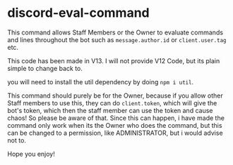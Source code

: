 # discord-eval-command

This command allows Staff Members or the Owner to evaluate commands and lines throughout the bot such as `message.author.id` or `client.user.tag` etc.

This code has been made in V13. I will not provide V12 Code, but its plain simple to change back to. 

you will need to install the util dependency by doing `npm i util`.

This command should purely be for the Owner, because if you allow other Staff members to use this, they can do `client.token`, which will give the bot's token, which then the staff member can use the token and cause chaos! So please be aware of that. Since this can happen, i have made the command only work when its the Owner who does the command, but this can be changed to a permission, like ADMINISTRATOR, but i would advise not to. 

Hope you enjoy!
